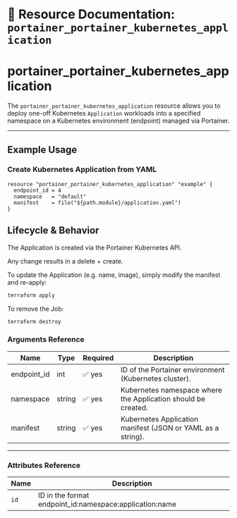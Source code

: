 # 🚀 **Resource Documentation: `portainer_portainer_kubernetes_application`**

# portainer_portainer_kubernetes_application

The `portainer_portainer_kubernetes_application` resource allows you to deploy one-off Kubernetes `Application` workloads into a specified namespace on a Kubernetes environment (endpoint) managed via Portainer.

---

## Example Usage
### Create Kubernetes Application from YAML
```hcl
resource "portainer_portainer_kubernetes_application" "example" {
  endpoint_id = 4
  namespace   = "default"
  manifest    = file("${path.module}/application.yaml")
}
```

## Lifecycle & Behavior
The Application is created via the Portainer Kubernetes API.

Any change results in a delete + create.

To update the Application (e.g. name, image), simply modify the manifest and re-apply:

```sh
terraform apply
```

To remove the Job:
```sh
terraform destroy
```

### Arguments Reference
| Name        | Type   | Required | Description                                                  |
|-------------|--------|----------|--------------------------------------------------------------|
| endpoint_id | int    | ✅ yes   | ID of the Portainer environment (Kubernetes cluster).        |
| namespace   | string | ✅ yes   | Kubernetes namespace where the Application should be created.    |
| manifest    | string | ✅ yes   | Kubernetes Application manifest (JSON or YAML as a string).      |

---

### Attributes Reference
| Name | Description                               |
|------|-------------------------------------------|
| `id` | 	ID in the format endpoint_id:namespace:application:name    |
